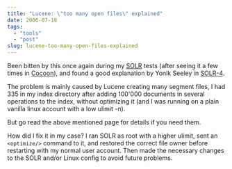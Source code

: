 ```yaml
---
title: "Lucene: \"too many open files\" explained"
date: 2006-07-18
tags: 
  - "tools"
  - "post"
slug: lucene-too-many-open-files-explained
---
```


Been bitten by this once again during my [SOLR](http://incubator.apache.org/solr/) tests (after seeing it a few times in [Cocoon](http://cocoon.apache.org)), and found a good explanation by Yonik Seeley in [SOLR-4](http://issues.apache.org/jira/browse/SOLR-4#action_12370001).

The problem is mainly caused by Lucene creating many segment files, I had 335 in my index directory after adding 100'000 documents in several operations to the index, without optimizing it (and I was running on a plain vanilla linux account with a low ulimit -n).

But go read the above mentioned page for details if you need them.

How did I fix it in my case? I ran SOLR as root with a higher ulimit, sent an `<optimize/>` command to it, and restored the correct file owner before restarting with my normal user account. Then made the necessary changes to the SOLR and/or Linux config to avoid future problems.
